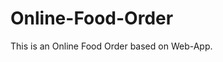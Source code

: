 # Online-Food-Order

This is an Online Food Order based on Web-App.

















































































































































































































































































